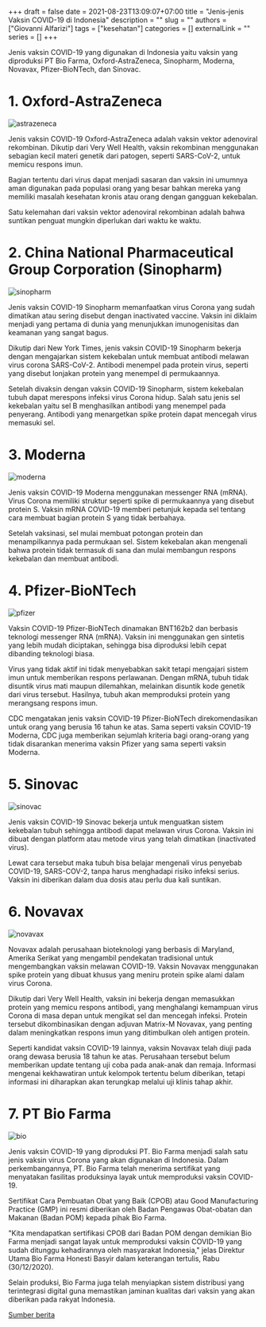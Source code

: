 +++ 
draft = false
date = 2021-08-23T13:09:07+07:00
title = "Jenis-jenis Vaksin COVID-19 di Indonesia"
description = ""
slug = ""
authors = ["Giovanni Alfarizi"]
tags = ["kesehatan"]
categories = []
externalLink = ""
series = []
+++

Jenis vaksin COVID-19 yang digunakan di Indonesia yaitu vaksin yang diproduksi PT Bio Farma, Oxford-AstraZeneca, Sinopharm, Moderna, Novavax, Pfizer-BioNTech, dan Sinovac.

# 1. Oxford-AstraZeneca

![astrazeneca](../../../images/vaccine/astra.jpg)

Jenis vaksin COVID-19 Oxford-AstraZeneca adalah vaksin vektor adenoviral rekombinan. Dikutip dari Very Well Health, vaksin rekombinan menggunakan sebagian kecil materi genetik dari patogen, seperti SARS-CoV-2, untuk memicu respons imun.

Bagian tertentu dari virus dapat menjadi sasaran dan vaksin ini umumnya aman digunakan pada populasi orang yang besar bahkan mereka yang memiliki masalah kesehatan kronis atau orang dengan gangguan kekebalan.

Satu kelemahan dari vaksin vektor adenoviral rekombinan adalah bahwa suntikan penguat mungkin diperlukan dari waktu ke waktu.

# 2. China National Pharmaceutical Group Corporation (Sinopharm)

![sinopharm](../../../images/vaccine/sinopharm.jpg)

Jenis vaksin COVID-19 Sinopharm memanfaatkan virus Corona yang sudah dimatikan atau sering disebut dengan inactivated vaccine. Vaksin ini diklaim menjadi yang pertama di dunia yang menunjukkan imunogenisitas dan keamanan yang sangat bagus.

Dikutip dari New York Times, jenis vaksin COVID-19 Sinopharm bekerja dengan mengajarkan sistem kekebalan untuk membuat antibodi melawan virus corona SARS-CoV-2. Antibodi menempel pada protein virus, seperti yang disebut lonjakan protein yang menempel di permukaannya.

Setelah divaksin dengan vaksin COVID-19 Sinopharm, sistem kekebalan tubuh dapat merespons infeksi virus Corona hidup. Salah satu jenis sel kekebalan yaitu sel B menghasilkan antibodi yang menempel pada penyerang. Antibodi yang menargetkan spike protein dapat mencegah virus memasuki sel.

# 3. Moderna

![moderna](../../../images/vaccine/moderna.jpg)

Jenis vaksin COVID-19 Moderna menggunakan messenger RNA (mRNA). Virus Corona memiliki struktur seperti spike di permukaannya yang disebut protein S. Vaksin mRNA COVID-19 memberi petunjuk kepada sel tentang cara membuat bagian protein S yang tidak berbahaya.

Setelah vaksinasi, sel mulai membuat potongan protein dan menampilkannya pada permukaan sel. Sistem kekebalan akan mengenali bahwa protein tidak termasuk di sana dan mulai membangun respons kekebalan dan membuat antibodi.

# 4. Pfizer-BioNTech

![pfizer](../../../images/vaccine/pfizer.jpg)

Vaksin COVID-19 Pfizer-BioNTech dinamakan BNT162b2 dan berbasis teknologi messenger RNA (mRNA). Vaksin ini menggunakan gen sintetis yang lebih mudah diciptakan, sehingga bisa diproduksi lebih cepat dibanding teknologi biasa.

Virus yang tidak aktif ini tidak menyebabkan sakit tetapi mengajari sistem imun untuk memberikan respons perlawanan. Dengan mRNA, tubuh tidak disuntik virus mati maupun dilemahkan, melainkan disuntik kode genetik dari virus tersebut. Hasilnya, tubuh akan memproduksi protein yang merangsang respons imun.

CDC mengatakan jenis vaksin COVID-19 Pfizer-BioNTech direkomendasikan untuk orang yang berusia 16 tahun ke atas. Sama seperti vaksin COVID-19 Moderna, CDC juga memberikan sejumlah kriteria bagi orang-orang yang tidak disarankan menerima vaksin Pfizer yang sama seperti vaksin Moderna.

# 5. Sinovac

![sinovac](../../../images/vaccine/sinovac.webp)

Jenis vaksin COVID-19 Sinovac bekerja untuk menguatkan sistem kekebalan tubuh sehingga antibodi dapat melawan virus Corona. Vaksin ini dibuat dengan platform atau metode virus yang telah dimatikan (inactivated virus).

Lewat cara tersebut maka tubuh bisa belajar mengenali virus penyebab COVID-19, SARS-COV-2, tanpa harus menghadapi risiko infeksi serius. Vaksin ini diberikan dalam dua dosis atau perlu dua kali suntikan.

# 6. Novavax

![novavax](../../../images/vaccine/novavax.jpg)

Novavax adalah perusahaan bioteknologi yang berbasis di Maryland, Amerika Serikat yang mengambil pendekatan tradisional untuk mengembangkan vaksin melawan COVID-19. Vaksin Novavax menggunakan spike protein yang dibuat khusus yang meniru protein spike alami dalam virus Corona.

Dikutip dari Very Well Health, vaksin ini bekerja dengan memasukkan protein yang memicu respons antibodi, yang menghalangi kemampuan virus Corona di masa depan untuk mengikat sel dan mencegah infeksi. Protein tersebut dikombinasikan dengan adjuvan Matrix-M Novavax, yang penting dalam meningkatkan respons imun yang ditimbulkan oleh antigen protein.

Seperti kandidat vaksin COVID-19 lainnya, vaksin Novavax telah diuji pada orang dewasa berusia 18 tahun ke atas. Perusahaan tersebut belum memberikan update tentang uji coba pada anak-anak dan remaja. Informasi mengenai kekhawatiran untuk kelompok tertentu belum diberikan, tetapi informasi ini diharapkan akan terungkap melalui uji klinis tahap akhir.

# 7. PT Bio Farma

![bio](../../../images/vaccine/biopharm.jpg)

Jenis vaksin COVID-19 yang diproduksi PT. Bio Farma menjadi salah satu jenis vaksin virus Corona yang akan digunakan di Indonesia. Dalam perkembangannya, PT. Bio Farma telah menerima sertifikat yang menyatakan fasilitas produksinya layak untuk memproduksi vaksin COVID-19.

Sertifikat Cara Pembuatan Obat yang Baik (CPOB) atau Good Manufacturing Practice (GMP) ini resmi diberikan oleh Badan Pengawas Obat-obatan dan Makanan (Badan POM) kepada pihak Bio Farma.

"Kita mendapatkan sertifikasi CPOB dari Badan POM dengan demikian Bio Farma menjadi sangat layak untuk memproduksi vaksin COVID-19 yang sudah ditunggu kehadirannya oleh masyarakat Indonesia," jelas Direktur Utama Bio Farma Honesti Basyir dalam keterangan tertulis, Rabu (30/12/2020).

Selain produksi, Bio Farma juga telah menyiapkan sistem distribusi yang terintegrasi digital guna memastikan jaminan kualitas dari vaksin yang akan diberikan pada rakyat Indonesia.

[Sumber berita](https://health.detik.com/berita-detikhealth/d-5324558/beda-7-jenis-vaksin-covid-19-yang-akan-dipakai-di-indonesia?single)